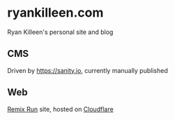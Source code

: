 # ryankilleen.com
Ryan Killeen's personal site and blog

## CMS
Driven by https://sanity.io, currently manually published

## Web
[Remix Run](https://remix.run/) site, hosted on [Cloudflare](https://cloudflare.com)
